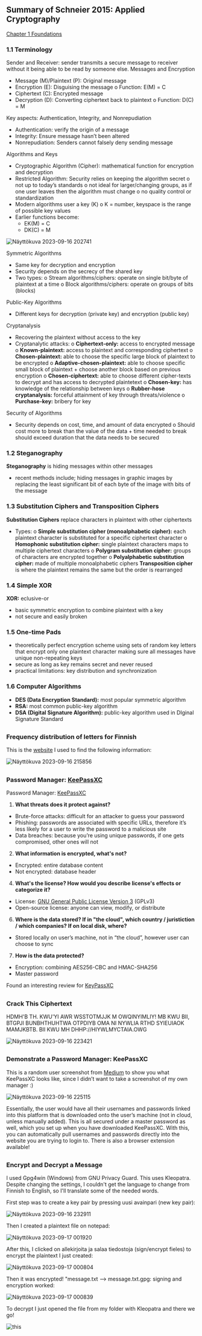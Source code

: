 ## Summary of Schneier 2015: Applied Cryptography

[Chapter 1 Foundations](https://learning.oreilly.com/library/view/applied-cryptography-protocols/9781119096726/08_chap01.html#chap01-sec006)



### 1.1	Terminology
Sender and Receiver: sender transmits a secure message to receiver without it being able to be read by someone else.
Messages and Encryption
-	Message (M)/Plaintext (P): Original message
-	Encryption (E): Disguising the message
o	Function: E(M) = C 
-	Ciphertext (C): Encrypted message
-	Decryption (D): Converting ciphertext back to plaintext
o	Function: D(C) = M

Key aspects: Authentication, Integrity, and Nonrepudiation
-	Authentication: verify the origin of a message
-	Integrity: Ensure message hasn’t been altered
-	Nonrepudiation: Senders cannot falsely deny sending message 

Algorithms and Keys
-	Cryptographic Algorithm (Cipher): mathematical function for encryption and decryption
-	Restricted Algorithm: Security relies on keeping the algorithm secret
o	not up to today’s standards
o	not ideal for larger/changing groups, as if one user leaves then the algorithm must change
o	no quality control or standardization
-	Modern algorithms user a key (K)
o	K = number, keyspace is the range of possible key values
- Earlier functions become:
  - EK(M) = C
  - DK(C) = M 

![Näyttökuva 2023-09-16 202741](https://github.com/marissakirjonen/informationSecurity/assets/142782994/b411cc62-6571-412f-8286-1f82519ffd06)


Symmetric Algorithms
-	Same key for decryption and encryption
-	Security depends on the secrecy of the shared key
-	Two types: 
o	Stream algorithms/ciphers: operate on single bit/byte of plaintext at a time
o	Block algorithms/ciphers: operate on groups of bits (blocks)

Public-Key Algorithms
-	Different keys for decryption (private key) and encryption (public key)

Cryptanalysis
-	Recovering the plaintext without access to the key 
-	Cryptanalytic attacks: 
o	**Ciphertext-only:** access to encrypted message
o	**Known-plaintext:** access to plaintext and corresponding ciphertext
o	**Chosen-plaintext:** able to choose the specific large block of plaintext to be encrypted
o	**Adaptive-chosen-plaintext:** able to choose specific small block of plaintext + choose another block based on previous encryption
o	**Chosen-ciphertext:** able to choose different cipher-texts to decrypt and has access to decrypted plaintetext
o	**Chosen-key:** has knowledge of the relationship between keys
o	**Rubber-hose cryptanalysis:** forceful attainment of key through threats/violence 
o	**Purchase-key:** bribery for key

Security of Algorithms
-	Security depends on cost, time, and amount of data encrypted 
o	Should cost more to break than the value of the data + time needed to break should exceed duration that the data needs to be secured 


### 1.2	Steganography 

**Steganography** is hiding messages within other messages
-	recent methods include; hiding messages in graphic images by replacing the least significant bit of each byte of the image with bits of the message 


### 1.3	Substitution Ciphers and Transposition Ciphers 

**Substitution Ciphers** replace characters in plaintext with other ciphertexts
-	Types: 
o	**Simple substitution cipher (monoalphabetic cipher):** each plaintext character is substituted for a specific ciphertext character
o	**Homophonic substitution cipher:** single plaintext characters maps to multiple ciphertext characters
o	**Polygram substitution cipher:** groups of characters are encrypted together
o	**Polyalphabetic substitution cipher:** made of multiple monoalphabetic ciphers
**Transposition cipher** is where the plaintext remains the same but the order is rearranged 

### 1.4	Simple XOR

**XOR:** eclusive-or
-	basic symmetric encryption to combine plaintext with a key
-	not secure and easily broken

### 1.5	One-time Pads

-	theoretically perfect encryption scheme using sets of random key letters that encrypt only one plaintext character making sure all messages have unique non-repeating keys
-	secure as long as key remains secret and never reused
-	practical limitations: key distribution and synchronization

### 1.6	Computer Algorithms
-	**DES (Data Encryption Standard):** most popular symmetric algorithm 
-	**RSA:** most common public-key algorithm 
-	**DSA (Digital Signature Algorithm):** public-key algorithm used in DIginal Signature Standard
  
##
### Frequency distribution of letters for Finnish

This is the [website](https://www.sttmedia.com/characterfrequency-finnish) I used to find the following information:

![Näyttökuva 2023-09-16 215856](https://github.com/marissakirjonen/informationSecurity/assets/142782994/51802a81-cb4b-4b1e-a0b3-0b3ce277724a)


##
### Password Manager: [KeePassXC](https://keepassxc.org/)


Password Manager: [KeePassXC](https://keepassxc.org/)
1.	**What threats does it protect against?**
- Brute-force attacks: difficult for an attacker to guess your password
- Phishing: passwords are associated with specific URLs, therefore it’s less likely for a user to write the password to a malicious site
- Data breaches: because you’re using unique passwords, if one gets compromised, other ones will not

2.	**What information is encrypted, what's not?**
- Encrypted: entire database content
- Not encrypted: database header

4.	**What's the license? How would you describe license's effects or categorize it?**
- License: [GNU General Public License Version 3]( https://www.gnu.org/licenses/gpl-3.0.en.html) (GPLv3)
- Open-source license: anyone can view, modify, or distribute

6.	**Where is the data stored? If in "the cloud", which country / juristiction / which companies? If on local disk, where?**
- Stored locally on user’s machine, not in “the cloud”, however user can choose to sync

7.	**How is the data protected?**
- Encryption: combining AES256-CBC and HMAC-SHA256 
- Master password

Found an interesting review for [KeyPassXC]( https://keepassxc.org/assets/pdf/KeePassXC-Review-V1-Molotnikov.pdf)

##

### Crack This Ciphertext

HDMH'B TH. KWU'YI AWR WSSTOTMJJK M OWQINYIMLIY! MB KWU BII, BTGPJI BUNBHTHUHTWA OTPDIYB OMA NI NYWLIA RTHD SYIEUIAOK MAMJKBTB. BII KWU MH DHHP://HIYWLMYCTAIA.OWG

![Näyttökuva 2023-09-16 223421](https://github.com/marissakirjonen/informationSecurity/assets/142782994/6a66b7b0-708c-4962-92f0-d56b0e9b0d61)


##

### Demonstrate a Password Manager: KeePassXC

This is a random user screenshot from [Medium]( https://gagarine.medium.com/open-source-password-manager-a-viable-alternative-to-lastpass-and-dashlane-435ad92ff716) to show you what KeePassXC looks like, since I didn’t want to take a screenshot of my own manager :)

![Näyttökuva 2023-09-16 225115](https://github.com/marissakirjonen/informationSecurity/assets/142782994/826d2ffc-5414-4385-b7f3-994367decbf4)


Essentially, the user would have all their usernames and passwords linked into this platform that is downloaded onto the user’s machine (not in cloud, unless manually added). This is all secured under a master password as well, which you set up when you have downloaded KeePassXC. With this, you can automatically pull usernames and passwords directly into the website you are trying to login to. There is also a browser extension available!


##

### Encrypt and Decrypt a Message

I used Gpg4win (Windows) from GNU Privacy Guard. This uses Kleopatra. Despite changing the settings, I couldn't get the language to change from Finnish to English, so I'll translate some of the needed words. 

First step was to create a key pair by pressing uusi avainpari (new key pair):

![Näyttökuva 2023-09-16 232911](https://github.com/marissakirjonen/informationSecurity/assets/142782994/09bdc9e1-87a4-43d8-80d6-ec4dfd97d54b)

Then I created a plaintext file on notepad:

![Näyttökuva 2023-09-17 001920](https://github.com/marissakirjonen/informationSecurity/assets/142782994/fcd9ab7f-502a-4cd5-b7da-4c8374f194f0)

After this, I clicked on allekirjoita ja salaa tiedostoja (sign/encrypt fieles) to encrypt the plaintext I just created:

![Näyttökuva 2023-09-17 000804](https://github.com/marissakirjonen/informationSecurity/assets/142782994/e8ef9d1e-4760-4ab9-8fea-9fcc4a3f9883)

Then it was encrypted! "message.txt --> message.txt.gpg: signing and encryption worked:

![Näyttökuva 2023-09-17 000839](https://github.com/marissakirjonen/informationSecurity/assets/142782994/6f214932-5d18-4613-ab00-7073e9184e78)

To decrypt I just opened the file from my folder with Kleopatra and there we go!

![this](https://github.com/marissakirjonen/informationSecurity/assets/142782994/5970631f-520a-47c5-a0d1-05b9d4ff7dfe)







